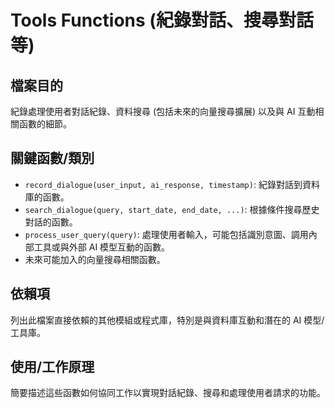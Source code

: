 # Tools Functions (紀錄對話、搜尋對話等)

## 檔案目的

紀錄處理使用者對話紀錄、資料搜尋 (包括未來的向量搜尋擴展) 以及與 AI 互動相關函數的細節。

## 關鍵函數/類別

- `record_dialogue(user_input, ai_response, timestamp)`: 紀錄對話到資料庫的函數。
- `search_dialogue(query, start_date, end_date, ...)`: 根據條件搜尋歷史對話的函數。
- `process_user_query(query)`: 處理使用者輸入，可能包括識別意圖、調用內部工具或與外部 AI 模型互動的函數。
- 未來可能加入的向量搜尋相關函數。

## 依賴項

列出此檔案直接依賴的其他模組或程式庫，特別是與資料庫互動和潛在的 AI 模型/工具庫。

## 使用/工作原理

簡要描述這些函數如何協同工作以實現對話紀錄、搜尋和處理使用者請求的功能。 